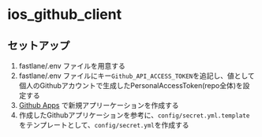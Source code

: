 # ios_github_client

## セットアップ

1. fastlane/.env ファイルを用意する
2. fastlane/.env ファイルにキー`Github_API_ACCESS_TOKEN`を追記し、値として個人のGithubアカウントで生成したPersonalAccessToken(repo全体)を設定する
3. [Github Apps](https://github.com/settings/apps) で新規アプリーケーションを作成する
4. 作成したGithubアプリケーションを参考に、`config/secret.yml.template`をテンプレートとして、`config/secret.yml`を作成する
